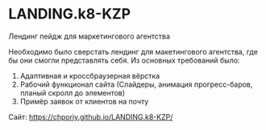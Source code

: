# LANDING.k8-KZP
Лендинг пейдж для маркетингового агентства

Необходимо было сверстать лендинг для макетингового агентства, где бы они смогли представлять себя.
Из основных требований было:
1) Адаптивная и кроссбраузерная вёрстка
2) Рабочий функционал сайта (Слайдеры, анимация прогресс-баров, планый скролл до элементов)
3) Примёр заявок от клиентов на почту

Сайт: https://chporiy.github.io/LANDING.k8-KZP/

